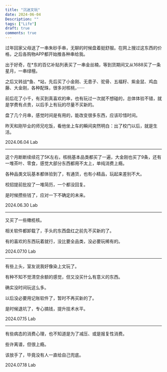 ```yaml
---
title: "沉迷文玩"
date: 2024-06-04
Description: ""
tags: ["Life"]
draft: true
comments: true
---
```

过年回家父母送了一串朱砂手串，无聊的时候盘着挺舒服。在网上搜过这东西的价格，之后各购物APP都开始推各种串给我。

出于好奇，在*东的百亿补贴列表买了一串金丝楠，等到货期间又从1688买了一条星月，一串绿檀。

之后又转战*鱼、*站，先后买了小金刚、无患子、驼骨、五福籽、紫金鼠、鸡血藤、大金刚，各种配珠，很多对核桃，······

前后花了小千，有买到真喜欢的串，也有玩过一次就不想碰的，总体体验不错，就是学费有点贵，以后手上有玩的尽量不买新的。

盘了几个月串，感觉时间是有用的，能改变很多东西，应该珍惜时间。

昨天和刚毕业的师兄吃饭，看他坐上车的瞬间突然明白：出了校门以后，就是生活。

2024.06.04  Lab
- - - 
这个月断断续续花了5K左右，核桃基本品类都买了一遍，大金刚也买了9条，还有一堆茶叶、零食，感觉大部分东西都用不太上，单纯消费上瘾。

各种品类文玩基本都体验到了，有通货，也有小精品，玩起来差别不大。

校招提前批投了一堆简历，一个都没回复。

是时候攒些钱了，应对一下不确定的未来。

2024.06.30  Lab
- - -
又买了一些橄榄核。

相关软件都卸载了，手头的东西盘红之前先不买新的了。

有的喜欢的东西玩着就行，没比要全品类，没必要玩稀有的。

2024.07.10  Lab
- - -
有些上头，室友说我好像染上文玩了。

有种不知不觉清空余额的感觉，但又没买什么有意义的东西。

确实没时间玩这么多。

以后没必要用记账软件了，暂时不再买新的了。

是时候退坑了，专心搞钱，提升技术水平。

2024.07.15  Lab
- - -
有些病态的消费心理，也不知道是为了减压、或是报复性消费。

些许离谱，但很上瘾。

该放手了，毕竟没有人一直给自己兜底。

2024.07.18 Lab
